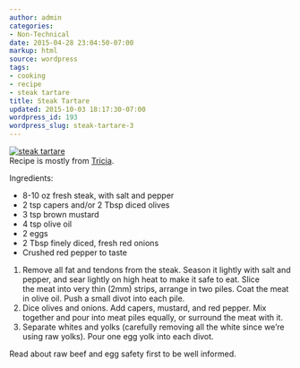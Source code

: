 ```yaml
---
author: admin
categories:
- Non-Technical
date: 2015-04-28 23:04:50-07:00
markup: html
source: wordpress
tags:
- cooking
- recipe
- steak tartare
title: Steak Tartare
updated: 2015-10-03 18:17:30-07:00
wordpress_id: 193
wordpress_slug: steak-tartare-3
---
```

[![steak tartare](https://blog.za3k.com/wp-content/uploads/2015/04/steak-tartare.jpg)](https://blog.za3k.com/wp-content/uploads/2015/04/steak-tartare.jpg)  
Recipe is mostly from [Tricia](http://triciaroxanne.wordpress.com).

Ingredients:

-   8-10 oz fresh steak, with salt and pepper
-   2 tsp capers and/or 2 Tbsp diced olives
-   3 tsp brown mustard
-   4 tsp olive oil
-   2 eggs
-   2 Tbsp finely diced, fresh red onions
-   Crushed red pepper to taste

1.  Remove all fat and tendons from the steak. Season it lightly with salt and pepper, and sear lightly on high heat to make it safe to eat. Slice the meat into very thin (2mm) strips, arrange in two piles. Coat the meat in olive oil. Push a small divot into each pile.
2.  Dice olives and onions. Add capers, mustard, and red pepper. Mix together and pour into meat piles equally, or surround the meat with it.
3.  Separate whites and yolks (carefully removing all the white since we’re using raw yolks). Pour one egg yolk into each divot.

Read about raw beef and egg safety first to be well informed.
